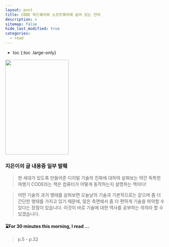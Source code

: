 ```yaml
---
layout: post
title: CODE 하드웨어와 소프트웨어에 숨어 있는 언어
description: >
sitemap: false
hide_last_modified: true
categories:
  - read
---
```



* toc
{:toc .large-only}

<img src="http://image.yes24.com/momo/TopCate463/MidCate008/46275165.jpg" width="200" height="300">


### 지은이의 글 내용중 일부 발췌

> 현 세대가 있도록 만들어준 디지털 기술의 진화에 대하여 살펴보는 약간 독특한 여행기
> CODE라는 책은 컴퓨터가 어떻게 동작하는지 설명하는 책이다!


> 어떤 기술의 과거 행태를 살펴보면 오늘날의 기술과 기본적으로는 같으며 좀 더 간단한 행태를 가지고 있기 때문에, 많은 측면에서 좀 더 편하게 기술을 파악할 수 있다는 장점이 있습니다. 이것이 바로 기술에 대한 역사를 공부하는 의의라 할 수 있겠습니다.


#### ⌛️For 30 minutes this morning, I read ...
> p.5 - p.32

